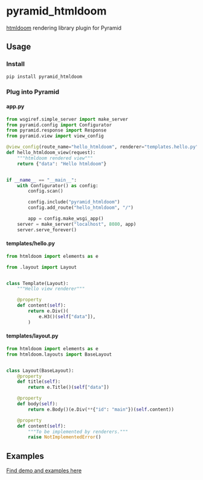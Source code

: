 pyramid_htmldoom
================
[htmldoom](https://github.com/sayanarijit/htmldoom) rendering library plugin for Pyramid

Usage
----
### Install

```bash
pip install pyramid_htmldoom
```

### Plug into Pyramid

#### app.py

```python
from wsgiref.simple_server import make_server
from pyramid.config import Configurator
from pyramid.response import Response
from pyramid.view import view_config

@view_config(route_name="hello_htmldoom", renderer="templates.hello.py")
def hello_htmldoom_view(request):
    """htmldoom rendered view"""
    return {"data": "Hello htmldoom"}


if __name__ == "__main__":
    with Configurator() as config:
        config.scan()

        config.include("pyramid_htmldoom")
        config.add_route("hello_htmldoom", "/")

        app = config.make_wsgi_app()
    server = make_server("localhost", 8080, app)
    server.serve_forever()
```

#### templates/hello.py

```python
from htmldoom import elements as e

from .layout import Layout


class Template(Layout):
    """Hello view renderer"""

    @property
    def content(self):
        return e.Div()(
            e.H3()(self["data"]),
        )
```

#### templates/layout.py

```python
from htmldoom import elements as e
from htmldoom.layouts import BaseLayout


class Layout(BaseLayout):
    @property
    def title(self):
        return e.Title()(self["data"])

    @property
    def body(self):
        return e.Body()(e.Div(**{"id": "main"})(self.content))

    @property
    def content(self):
        """To be implemented by renderers."""
        raise NotImplementedError()
```

Examples
--------
[Find demo and examples here](https://github.com/sayanarijit/pyramid_htmldoom/blob/master/examples)
